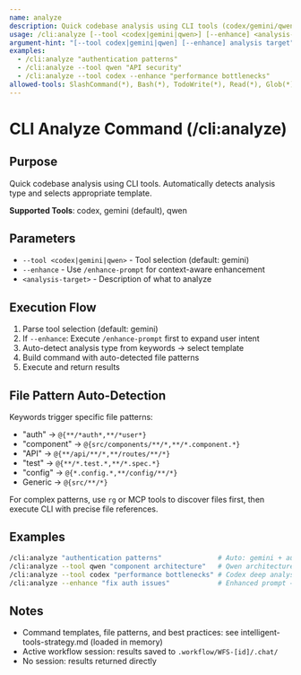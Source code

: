 ```yaml
---
name: analyze
description: Quick codebase analysis using CLI tools (codex/gemini/qwen)
usage: /cli:analyze [--tool <codex|gemini|qwen>] [--enhance] <analysis-target>
argument-hint: "[--tool codex|gemini|qwen] [--enhance] analysis target"
examples:
  - /cli:analyze "authentication patterns"
  - /cli:analyze --tool qwen "API security"
  - /cli:analyze --tool codex --enhance "performance bottlenecks"
allowed-tools: SlashCommand(*), Bash(*), TodoWrite(*), Read(*), Glob(*)
---
```


# CLI Analyze Command (/cli:analyze)

## Purpose

Quick codebase analysis using CLI tools. Automatically detects analysis type and selects appropriate template.

**Supported Tools**: codex, gemini (default), qwen

## Parameters

- `--tool <codex|gemini|qwen>` - Tool selection (default: gemini)
- `--enhance` - Use `/enhance-prompt` for context-aware enhancement
- `<analysis-target>` - Description of what to analyze

## Execution Flow

1. Parse tool selection (default: gemini)
2. If `--enhance`: Execute `/enhance-prompt` first to expand user intent
3. Auto-detect analysis type from keywords → select template
4. Build command with auto-detected file patterns
5. Execute and return results

## File Pattern Auto-Detection

Keywords trigger specific file patterns:
- "auth" → `@{**/*auth*,**/*user*}`
- "component" → `@{src/components/**/*,**/*.component.*}`
- "API" → `@{**/api/**/*,**/routes/**/*}`
- "test" → `@{**/*.test.*,**/*.spec.*}`
- "config" → `@{*.config.*,**/config/**/*}`
- Generic → `@{src/**/*}`

For complex patterns, use `rg` or MCP tools to discover files first, then execute CLI with precise file references.

## Examples

```bash
/cli:analyze "authentication patterns"              # Auto: gemini + auth patterns
/cli:analyze --tool qwen "component architecture"   # Qwen architecture analysis
/cli:analyze --tool codex "performance bottlenecks" # Codex deep analysis
/cli:analyze --enhance "fix auth issues"            # Enhanced prompt → analysis
```

## Notes

- Command templates, file patterns, and best practices: see intelligent-tools-strategy.md (loaded in memory)
- Active workflow session: results saved to `.workflow/WFS-[id]/.chat/`
- No session: results returned directly
